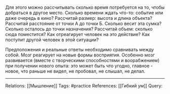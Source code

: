 Для этого можно рассчитывать сколько время потребуется на то, чтобы добраться в другое место. Сколько времени ждать что-то: событие или даже очередь в кино? Рассчитай размер: высота и длина объекта? Рассчитай расстояние от точки А до точки Б. Сколько весит эта сумка? Сколько осталось до точки назначения? Рассчитай объем: сколько сюда поместится? Как отреагирует человек на это действие? Как поступит другой человек в этой ситуации? 

Предположения и реальные ответы необходимо сравнивать между собой. Мозг реагирует на новые формы восприятия. Особенно мозг развивается (вместе с творческими способностями и воорабжением) при получении нового опыта: это может быть что угодно, главное - новое, что раньше не видел, не пробовал, не слышал, не делал. 

___
Relations: [[Мышление]] 
Tags: #practice 
References: [[Гибкий ум]] 
Query: 